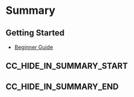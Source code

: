 # Summary

## Getting Started

- [Beginner Guide](helloworld.md)

## CC_HIDE_IN_SUMMARY_START



## CC_HIDE_IN_SUMMARY_END
